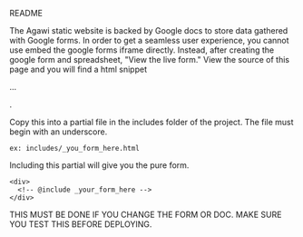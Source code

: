 README

The Agawi static website is backed by Google docs to store data gathered with Google forms. In order to get a seamless user experience, you cannot use embed the google forms iframe directly. Instead, after creating the google form and spreadsheet, "View the live form." View the source of this page and you will find a html snippet <form>...</form>. 

Copy this into a partial file in the includes folder of the project. The file must begin with an underscore.
```
ex: includes/_you_form_here.html
```
Including this partial will give you the pure form.
```
<div>
  <!-- @include _your_form_here -->
</div>
```

THIS MUST BE DONE IF YOU CHANGE THE FORM OR DOC. MAKE SURE YOU TEST THIS BEFORE DEPLOYING.